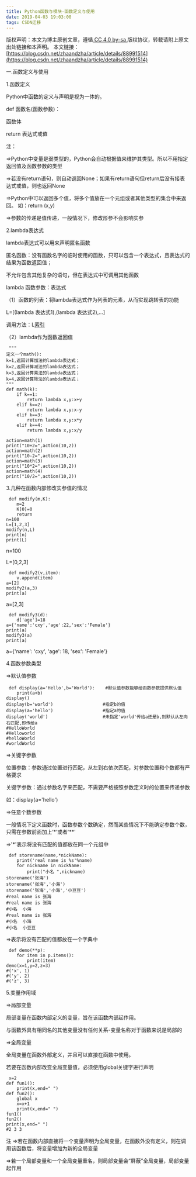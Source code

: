 ```yaml
---
title: Python函数与模块-函数定义与使用
date: 2019-04-03 19:03:00
tags: CSDN迁移
---
```

 [ ](http://creativecommons.org/licenses/by-sa/4.0/) 版权声明：本文为博主原创文章，遵循[ CC 4.0 by-sa ](http://creativecommons.org/licenses/by-sa/4.0/)版权协议，转载请附上原文出处链接和本声明。  本文链接：[https://blog.csdn.net/zhaandzha/article/details/88991514](https://blog.csdn.net/zhaandzha/article/details/88991514)   
    
   一.函数定义与使用

 1.函数定义

 Python中函数的定义与声明是视为一体的。

 def 函数名(函数参数)：

 函数体

 return 表达式或值

 注：

 =>Python中变量是弱类型的，Python会自动根据值来维护其类型。所以不用指定返回值及函数参数的类型

 =>若没有return语句，则自动返回None；如果有return语句但return后没有接表达式或值，则也返回None

 =>Python中可以返回多个值，将多个值放在一个元组或者其他类型的集合中来返回。 如：return (x,y)

 =>参数的传递是值传递，一般情况下，修改形参不会影响实参

 2.lambda表达式

 lambda表达式可以用来声明匿名函数

 匿名函数：没有函数名字的临时使用的函数，只可以包含一个表达式，且表达式的结果为函数返回值；

 不允许包含其他复杂的语句，但在表达式中可调用其他函数

 lambda 函数参数：表达式

 （1）函数的列表：将lambda表达式作为列表的元素，从而实现跳转表的功能

 L=[(lambda 表达式1),(lambda 表达式2),...]

 调用方法：L[索引](lambda表达式的参数列表)

 （2）lambda作为函数返回值

 

 
```
 """
定义一个math():
k=1,返回计算加法的lambda表达式；
k=2,返回计算减法的lambda表达式；
k=3,返回计算乘法的lambda表达式；
k=4,返回计算除法的lambda表达式；
"""
def math(k):
    if k==1:
        return lambda x,y:x+y
    elif k==2:
        return lambda x,y:x-y
    elif k==3:
        return lambda x,y:x*y
    elif k==4:
        return lambda x,y:x/y

action=math(1)
print("10+2=",action(10,2))
action=math(2)
print("10-2=",action(10,2))
action=math(3)
print("10*2=",action(10,2))
action=math(4)
print("10/2=",action(10,2))
```
 3.几种在函数内部修改实参值的情况

 
```
 def modify(m,K):
    m=2
    K[0]=0
    return 
n=100
L=[1,2,3]
modify(n,L)
print(n)
print(L)

```
 n=100

 L=[0,2,3]

 
```
 def modify2(v,item):
    v.append(item)
a=[2]
modify2(a,3)
print(a)
```
 a=[2,3]

 
```
 def modify3(d):
    d['age']=18
a={'name':'cxy','age':22,'sex':'Female'}
print(a)
modify3(a)
print(a)

```
 a={'name': 'cxy', 'age': 18, 'sex': 'Female'}

 4.函数参数类型

 =>默认值参数

 
```
 def display(a='Hello',b='World'):    #默认值参数能够给函数参数提供默认值
    print(a+b)
display()
display(b='world')                   #指定b的值
display(a='hello')                   #指定a的值
display('world')                     #未指定'world'传给a还是b,则默认从左向右匹配,即传给a
#HelloWorld
#Helloworld
#helloWorld
#worldWorld
```
 =>关键字参数

 位置参数：参数通过位置进行匹配，从左到右依次匹配，对参数位置和个数都有严格要求

 关键字参数：通过参数名字来匹配，不需要严格按照参数定义时的位置来传递参数

 如：display(a='hello')

 =>任意个数参数

 一般情况下定义函数时，函数参数个数确定，然而某些情况下不能确定参数个数，只需在参数前面加上‘*’或者'**'

 =>'*'表示将没有匹配的值都放在同一个元组中

 
```
 def storename(name,*nickName):
    print('real name is %s'%name)
    for nickname in nickName:
        print("小名 ",nickname)
storename('张海')
storename('张海','小海')
storename('张海','小海','小豆豆')
#real name is 张海
#real name is 张海
#小名  小海
#real name is 张海
#小名  小海
#小名  小豆豆
```
 =>表示将没有匹配的值都放在一个字典中

 
```
 def demo(**p):
    for item in p.items():
        print(item)
demo(x=1,y=2,z=3)
#('x', 1)
#('y', 2)
#('z', 3)
```
 5.变量作用域

 =>局部变量

 局部变量在函数内部定义的变量，旨在该函数内部起作用。

 与函数外具有相同名的其他变量没有任何关系-变量名称对于函数来说是局部的

 =>全局变量

 全局变量在函数外部定义，并且可以直接在函数中使用。

 若要在函数内部改变全局变量值，必须使用global关键字进行声明

 
```
 x=2
def fun1():
    print(x,end=" ")
def fun2():
    global x
    x=x+1
    print(x,end=" ")
fun1()
fun2()
print(x,end=" ")
#2 3 3 
```
 注 =>若在函数内部直接将一个变量声明为全局变量，在函数外没有定义，则在调用该函数后，将变量增加为新的全局变量

 =>若一个局部变量和一个全局变量重名，则局部变量会“屏蔽”全局变量，局部变量起作用

 

 

   
 